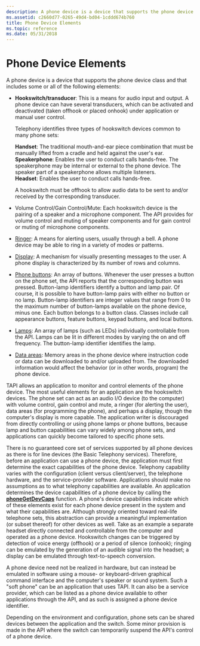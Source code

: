 ```yaml
---
description: A phone device is a device that supports the phone device class and that includes hookswitches, handsets, speakerphones, and headsets.
ms.assetid: c2660d77-0265-49d4-bd04-1cddd674b760
title: Phone Device Elements
ms.topic: reference
ms.date: 05/31/2018
---
```


# Phone Device Elements

A phone device is a device that supports the phone device class and that includes some or all of the following elements:

-   **Hookswitch/transducer**: This is a means for audio input and output. A phone device can have several transducers, which can be activated and deactivated (taken offhook or placed onhook) under application or manual user control.

    Telephony identifies three types of hookswitch devices common to many phone sets:

     **Handset**: The traditional mouth-and-ear piece combination that must be manually lifted from a cradle and held against the user's ear.  
    **Speakerphone**: Enables the user to conduct calls hands-free. The speakerphone may be internal or external to the phone device. The speaker part of a speakerphone allows multiple listeners.  
    **Headset**: Enables the user to conduct calls hands-free.  
    

    A hookswitch must be offhook to allow audio data to be sent to and/or received by the corresponding transducer.

-   Volume Control/Gain Control/Mute: Each hookswitch device is the pairing of a speaker and a microphone component. The API provides for volume control and muting of speaker components and for gain control or muting of microphone components.
-   [Ringer](ring.md): A means for alerting users, usually through a bell. A phone device may be able to ring in a variety of modes or patterns.
-   [Display](display.md): A mechanism for visually presenting messages to the user. A phone display is characterized by its number of rows and columns.
-   [Phone buttons](phone-buttons.md): An array of buttons. Whenever the user presses a button on the phone set, the API reports that the corresponding button was pressed. Button-lamp identifiers identify a button and lamp pair. Of course, it is possible to have button-lamp pairs with either no button or no lamp. Button-lamp identifiers are integer values that range from 0 to the maximum number of button-lamps available on the phone device, minus one. Each button belongs to a button class. Classes include call appearance buttons, feature buttons, keypad buttons, and local buttons.
-   [Lamps](lamps.md): An array of lamps (such as LEDs) individually controllable from the API. Lamps can be lit in different modes by varying the on and off frequency. The button-lamp identifier identifies the lamp.
-   [Data areas](data-areas.md): Memory areas in the phone device where instruction code or data can be downloaded to and/or uploaded from. The downloaded information would affect the behavior (or in other words, program) the phone device.

TAPI allows an application to monitor and control elements of the phone device. The most useful elements for an application are the hookswitch devices. The phone set can act as an audio I/O device (to the computer) with volume control, gain control and mute, a ringer (for alerting the user), data areas (for programming the phone), and perhaps a display, though the computer's display is more capable. The application writer is discouraged from directly controlling or using phone lamps or phone buttons, because lamp and button capabilities can vary widely among phone sets, and applications can quickly become tailored to specific phone sets.

There is no guaranteed core set of services supported by all phone devices as there is for line devices (the Basic Telephony services). Therefore, before an application can use a phone device, the application must first determine the exact capabilities of the phone device. Telephony capability varies with the configuration (client versus client/server), the telephone hardware, and the service-provider software. Applications should make no assumptions as to what telephony capabilities are available. An application determines the device capabilities of a phone device by calling the [**phoneGetDevCaps**](/windows/desktop/api/Tapi/nf-tapi-phonegetdevcaps) function. A phone's device capabilities indicate which of these elements exist for each phone device present in the system and what their capabilities are. Although strongly oriented toward real-life telephone sets, this abstraction can provide a meaningful implementation (or subset thereof) for other devices as well. Take as an example a separate headset directly connected and controllable from the computer and operated as a phone device. Hookswitch changes can be triggered by detection of voice energy (offhook) or a period of silence (onhook); ringing can be emulated by the generation of an audible signal into the headset; a display can be emulated through text-to-speech conversion.

A phone device need not be realized in hardware, but can instead be emulated in software using a mouse- or keyboard-driven graphical command interface and the computer's speaker or sound system. Such a "soft phone" can be an application that uses TAPI. It can also be a service provider, which can be listed as a phone device available to other applications through the API, and as such is assigned a phone device identifier.

Depending on the environment and configuration, phone sets can be shared devices between the application and the switch. Some minor provision is made in the API where the switch can temporarily suspend the API's control of a phone device.

 

 



